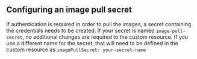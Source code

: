 ## Configuring an image pull secret

If authentication is required in order to pull the images, a secret containing the credentials needs to be created.
If your secret is named `image-pull-secret`, no additional changes are required to the custom resource.
If you use a different name for the secret, that will need to be defined in the custom resource as `imagePullSecret: your-secret-name`
